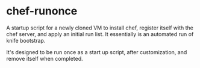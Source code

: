 chef-runonce
============

A startup script for a newly cloned VM to install chef, register itself
with the chef server, and apply an initial run list.  It essentially is
an automated run of knife bootstrap.

It's designed to be run once as a start up script, after customization,
and remove itself when completed.
